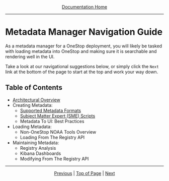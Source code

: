 <div align="center"><a href="/onestop/">Documentation Home</a></div>
<hr>

# Metadata Manager Navigation Guide
As a metadata manager for a OneStop deployment, you will likely be tasked with loading metadata into OneStop and making sure it is searchable and rendering well in the UI. 


Take a look at our navigational suggestions below, or simply click the `Next` link at the bottom of the page to start at the top and work your way down.

## Table of Contents
* [Architectural Overview](/onestop/metadata-manager/architectural-overview)
* Creating Metadata:
  - [Supported Metadata Formats](/onestop/metadata-manager/metadata-formats)
  - [Subject Matter Expert (SME) Scripts](/onestop/metadata-manager/sme-scripts)
  - Metadata To UI: Best Practices
* Loading Metadata:
  - Non-OneStop NOAA Tools Overview
  - Loading From The Registry API
* Maintaining Metadata:
  - Registry Analysis
  - Kibana Dashboards
  - Modifying From The Registry API

<hr>
<div align="center"><a href="/onestop/">Previous</a> | <a href="#public-user-navigation-guide">Top of Page</a> | <a href="/onestop/public-user/ui/quickstart">Next</a></div>